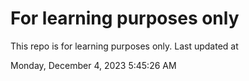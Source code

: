 # For learning purposes only
This repo is for learning purposes only.
Last updated at

Monday, December 4, 2023 5:45:26 AM

